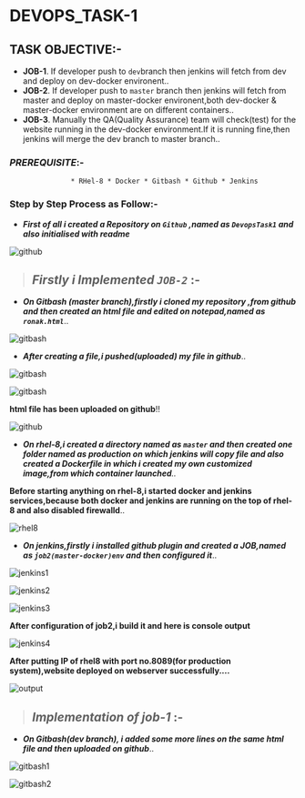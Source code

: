 # DEVOPS_TASK-1

## TASK OBJECTIVE:-

* **JOB-1**. If developer push to `dev`branch then jenkins will fetch from dev and deploy on dev-docker environent..
* **JOB-2**. If developer push to `master` branch then jenkins will fetch from master and deploy on master-docker environent,both dev-docker & master-docker                                      environment are on different containers..
* **JOB-3**. Manually the QA(Quality Assurance) team will check(test) for the website running in the dev-docker environment.If it is running fine,then jenkins will merge the dev branch to master branch..

### _PREREQUISITE_:-
                   * RHel-8 * Docker * Gitbash * Github * Jenkins 
                   

### Step by Step Process as Follow:-

* _**First of all i created a Repository on `Github` ,named as `DevopsTask1` and also initialised with readme**_ 


![github](https://user-images.githubusercontent.com/64469896/89687854-8f9e8b80-d91e-11ea-981d-1d253438b41e.png)


>## _Firstly i Implemented `JOB-2`_ :-


* _**On Gitbash (master branch),firstly i cloned my repository ,from github and then created an html file and edited on notepad,named as `ronak.html`**_..

![gitbash](https://user-images.githubusercontent.com/64469896/89688568-16a03380-d920-11ea-910a-7f029b9ca1e0.png)

* _**After creating a file,i pushed(uploaded) my file in github**_..

![gitbash](https://user-images.githubusercontent.com/64469896/89690140-72b88700-d923-11ea-87c0-4638c420d907.png)

![gitbash](https://user-images.githubusercontent.com/64469896/89690148-777d3b00-d923-11ea-82fb-b45eae5b43ff.png)

**html file has been uploaded on github**!!

![github](https://user-images.githubusercontent.com/64469896/89690431-1c981380-d924-11ea-84dc-89762f415a77.png)

* _**On rhel-8,i created a directory named as `master` and then created one folder named as production on which jenkins will copy file and also created a Dockerfile in which i created my own customized image,from which container launched**.._

**Before starting anything on rhel-8,i started docker and jenkins services,because both docker and jenkins are running on the top of rhel-8 and also disabled firewalld**..

![rhel8](https://user-images.githubusercontent.com/64469896/89693419-0d1cc880-d92c-11ea-8509-35fad55449c1.png
)

* _**On jenkins,firstly i installed github plugin and created a JOB,named as `job2(master-docker)env` and then configured it**_..

![jenkins1](https://user-images.githubusercontent.com/64469896/89694080-258de280-d92e-11ea-8347-849e66d8220c.png)

![jenkins2](https://user-images.githubusercontent.com/64469896/89694083-2b83c380-d92e-11ea-9306-7237b3ff94ff.png)

![jenkins3](https://user-images.githubusercontent.com/64469896/89694094-32aad180-d92e-11ea-8a0c-715237ae75b2.png)

**After configuration of job2,i build it and here is console output**

![jenkins4]()

**After putting IP of rhel8 with port no.8089(for production system),website deployed on webserver successfully....**

![output](https://user-images.githubusercontent.com/64469896/89695081-62f36f80-d930-11ea-8abe-886251ff2f3a.png)



>## _Implementation of job-1_ :-


* _**On Gitbash(dev branch), i added some more lines on the same html file and then uploaded on github**_..

![gitbash1](https://user-images.githubusercontent.com/64469896/89695625-5a9c3400-d932-11ea-98aa-34d36081597f.png)

![gitbash2](https://user-images.githubusercontent.com/64469896/89695639-625bd880-d932-11ea-8acc-b3624c6ca0d0.png)

